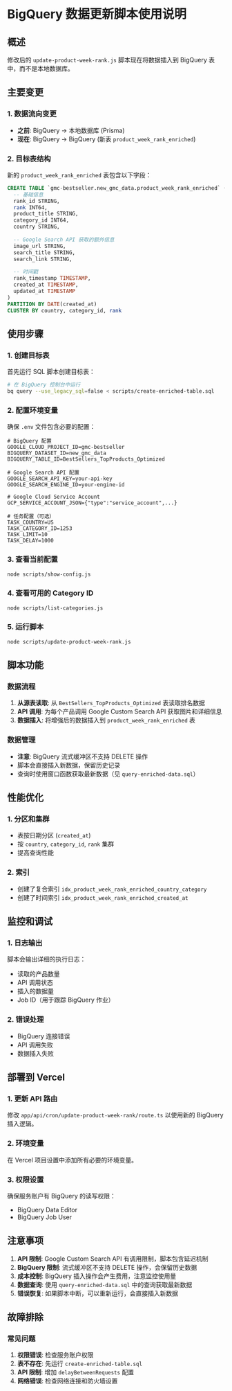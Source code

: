 # BigQuery 数据更新脚本使用说明

## 概述

修改后的 `update-product-week-rank.js` 脚本现在将数据插入到 BigQuery 表中，而不是本地数据库。

## 主要变更

### 1. 数据流向变更
- **之前**: BigQuery → 本地数据库 (Prisma)
- **现在**: BigQuery → BigQuery (新表 `product_week_rank_enriched`)

### 2. 目标表结构
新的 `product_week_rank_enriched` 表包含以下字段：

```sql
CREATE TABLE `gmc-bestseller.new_gmc_data.product_week_rank_enriched` (
  -- 基础信息
  rank_id STRING,
  rank INT64,
  product_title STRING,
  category_id INT64,
  country STRING,
  
  -- Google Search API 获取的额外信息
  image_url STRING,
  search_title STRING,
  search_link STRING,
  
  -- 时间戳
  rank_timestamp TIMESTAMP,
  created_at TIMESTAMP,
  updated_at TIMESTAMP
)
PARTITION BY DATE(created_at)
CLUSTER BY country, category_id, rank
```

## 使用步骤

### 1. 创建目标表
首先运行 SQL 脚本创建目标表：

```bash
# 在 BigQuery 控制台中运行
bq query --use_legacy_sql=false < scripts/create-enriched-table.sql
```

### 2. 配置环境变量
确保 `.env` 文件包含必要的配置：

```env
# BigQuery 配置
GOOGLE_CLOUD_PROJECT_ID=gmc-bestseller
BIGQUERY_DATASET_ID=new_gmc_data
BIGQUERY_TABLE_ID=BestSellers_TopProducts_Optimized

# Google Search API 配置
GOOGLE_SEARCH_API_KEY=your-api-key
GOOGLE_SEARCH_ENGINE_ID=your-engine-id

# Google Cloud Service Account
GCP_SERVICE_ACCOUNT_JSON={"type":"service_account",...}

# 任务配置（可选）
TASK_COUNTRY=US
TASK_CATEGORY_ID=1253
TASK_LIMIT=10
TASK_DELAY=1000
```

### 3. 查看当前配置
```bash
node scripts/show-config.js
```

### 4. 查看可用的 Category ID
```bash
node scripts/list-categories.js
```

### 5. 运行脚本
```bash
node scripts/update-product-week-rank.js
```

## 脚本功能

### 数据流程
1. **从源表读取**: 从 `BestSellers_TopProducts_Optimized` 表读取排名数据
2. **API 调用**: 为每个产品调用 Google Custom Search API 获取图片和详细信息
3. **数据插入**: 将增强后的数据插入到 `product_week_rank_enriched` 表

### 数据管理
- **注意**: BigQuery 流式缓冲区不支持 DELETE 操作
- 脚本会直接插入新数据，保留历史记录
- 查询时使用窗口函数获取最新数据（见 `query-enriched-data.sql`）

## 性能优化

### 1. 分区和集群
- 表按日期分区 (`created_at`)
- 按 `country`, `category_id`, `rank` 集群
- 提高查询性能

### 2. 索引
- 创建了复合索引 `idx_product_week_rank_enriched_country_category`
- 创建了时间索引 `idx_product_week_rank_enriched_created_at`

## 监控和调试

### 1. 日志输出
脚本会输出详细的执行日志：
- 读取的产品数量
- API 调用状态
- 插入的数据量
- Job ID（用于跟踪 BigQuery 作业）

### 2. 错误处理
- BigQuery 连接错误
- API 调用失败
- 数据插入失败

## 部署到 Vercel

### 1. 更新 API 路由
修改 `app/api/cron/update-product-week-rank/route.ts` 以使用新的 BigQuery 插入逻辑。

### 2. 环境变量
在 Vercel 项目设置中添加所有必要的环境变量。

### 3. 权限设置
确保服务账户有 BigQuery 的读写权限：
- BigQuery Data Editor
- BigQuery Job User

## 注意事项

1. **API 限制**: Google Custom Search API 有调用限制，脚本包含延迟机制
2. **BigQuery 限制**: 流式缓冲区不支持 DELETE 操作，会保留历史数据
3. **成本控制**: BigQuery 插入操作会产生费用，注意监控使用量
4. **数据查询**: 使用 `query-enriched-data.sql` 中的查询获取最新数据
5. **错误恢复**: 如果脚本中断，可以重新运行，会直接插入新数据

## 故障排除

### 常见问题
1. **权限错误**: 检查服务账户权限
2. **表不存在**: 先运行 `create-enriched-table.sql`
3. **API 限制**: 增加 `delayBetweenRequests` 配置
4. **网络错误**: 检查网络连接和防火墙设置 